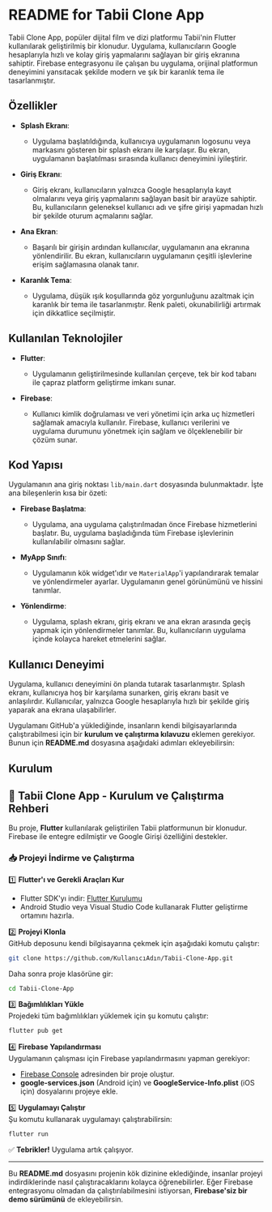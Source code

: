# README for Tabii Clone App


Tabii Clone App, popüler dijital film ve dizi platformu Tabii'nin Flutter kullanılarak geliştirilmiş bir klonudur. Uygulama, kullanıcıların Google hesaplarıyla hızlı ve kolay giriş yapmalarını sağlayan bir giriş ekranına sahiptir. Firebase entegrasyonu ile çalışan bu uygulama, orijinal platformun deneyimini yansıtacak şekilde modern ve şık bir karanlık tema ile tasarlanmıştır.

## Özellikler

- **Splash Ekranı**: 
  - Uygulama başlatıldığında, kullanıcıya uygulamanın logosunu veya markasını gösteren bir splash ekranı ile karşılaşır. Bu ekran, uygulamanın başlatılması sırasında kullanıcı deneyimini iyileştirir.

- **Giriş Ekranı**: 
  - Giriş ekranı, kullanıcıların yalnızca Google hesaplarıyla kayıt olmalarını veya giriş yapmalarını sağlayan basit bir arayüze sahiptir. Bu, kullanıcıların geleneksel kullanıcı adı ve şifre girişi yapmadan hızlı bir şekilde oturum açmalarını sağlar.

- **Ana Ekran**: 
  - Başarılı bir girişin ardından kullanıcılar, uygulamanın ana ekranına yönlendirilir. Bu ekran, kullanıcıların uygulamanın çeşitli işlevlerine erişim sağlamasına olanak tanır.

- **Karanlık Tema**: 
  - Uygulama, düşük ışık koşullarında göz yorgunluğunu azaltmak için karanlık bir tema ile tasarlanmıştır. Renk paleti, okunabilirliği artırmak için dikkatlice seçilmiştir.

## Kullanılan Teknolojiler

- **Flutter**: 
  - Uygulamanın geliştirilmesinde kullanılan çerçeve, tek bir kod tabanı ile çapraz platform geliştirme imkanı sunar.

- **Firebase**: 
  - Kullanıcı kimlik doğrulaması ve veri yönetimi için arka uç hizmetleri sağlamak amacıyla kullanılır. Firebase, kullanıcı verilerini ve uygulama durumunu yönetmek için sağlam ve ölçeklenebilir bir çözüm sunar.

## Kod Yapısı

Uygulamanın ana giriş noktası `lib/main.dart` dosyasında bulunmaktadır. İşte ana bileşenlerin kısa bir özeti:

- **Firebase Başlatma**: 
  - Uygulama, ana uygulama çalıştırılmadan önce Firebase hizmetlerini başlatır. Bu, uygulama başladığında tüm Firebase işlevlerinin kullanılabilir olmasını sağlar.

- **MyApp Sınıfı**: 
  - Uygulamanın kök widget'ıdır ve `MaterialApp`'i yapılandırarak temalar ve yönlendirmeler ayarlar. Uygulamanın genel görünümünü ve hissini tanımlar.

- **Yönlendirme**: 
  - Uygulama, splash ekranı, giriş ekranı ve ana ekran arasında geçiş yapmak için yönlendirmeler tanımlar. Bu, kullanıcıların uygulama içinde kolayca hareket etmelerini sağlar.

## Kullanıcı Deneyimi

Uygulama, kullanıcı deneyimini ön planda tutarak tasarlanmıştır. Splash ekranı, kullanıcıya hoş bir karşılama sunarken, giriş ekranı basit ve anlaşılırdır. Kullanıcılar, yalnızca Google hesaplarıyla hızlı bir şekilde giriş yaparak ana ekrana ulaşabilirler.


Uygulamanı GitHub'a yüklediğinde, insanların kendi bilgisayarlarında çalıştırabilmesi için bir **kurulum ve çalıştırma kılavuzu** eklemen gerekiyor. Bunun için **README.md** dosyasına aşağıdaki adımları ekleyebilirsin:  

## Kurulum

## 🚀 Tabii Clone App - Kurulum ve Çalıştırma Rehberi  

Bu proje, **Flutter** kullanılarak geliştirilen Tabii platformunun bir klonudur. Firebase ile entegre edilmiştir ve Google Girişi özelliğini destekler.  

### 📥 Projeyi İndirme ve Çalıştırma  

1️⃣ **Flutter'ı ve Gerekli Araçları Kur**  
- Flutter SDK'yı indir: [Flutter Kurulumu](https://flutter.dev/docs/get-started/install)  
- Android Studio veya Visual Studio Code kullanarak Flutter geliştirme ortamını hazırla.  

2️⃣ **Projeyi Klonla**  
GitHub deposunu kendi bilgisayarına çekmek için aşağıdaki komutu çalıştır:  

```sh
git clone https://github.com/KullanıcıAdın/Tabii-Clone-App.git
```

Daha sonra proje klasörüne gir:  

```sh
cd Tabii-Clone-App
```

3️⃣ **Bağımlılıkları Yükle**  
Projedeki tüm bağımlılıkları yüklemek için şu komutu çalıştır:  

```sh
flutter pub get
```

4️⃣ **Firebase Yapılandırması**  
Uygulamanın çalışması için Firebase yapılandırmasını yapman gerekiyor:  
- [Firebase Console](https://console.firebase.google.com/) adresinden bir proje oluştur.  
- **google-services.json** (Android için) ve **GoogleService-Info.plist** (iOS için) dosyalarını projeye ekle.  

5️⃣ **Uygulamayı Çalıştır**  
Şu komutu kullanarak uygulamayı çalıştırabilirsin:  

```sh
flutter run
```

✅ **Tebrikler!** Uygulama artık çalışıyor.  

---

Bu **README.md** dosyasını projenin kök dizinine eklediğinde, insanlar projeyi indirdiklerinde nasıl çalıştıracaklarını kolayca öğrenebilirler. Eğer Firebase entegrasyonu olmadan da çalıştırılabilmesini istiyorsan, **Firebase'siz bir demo sürümünü** de ekleyebilirsin.
